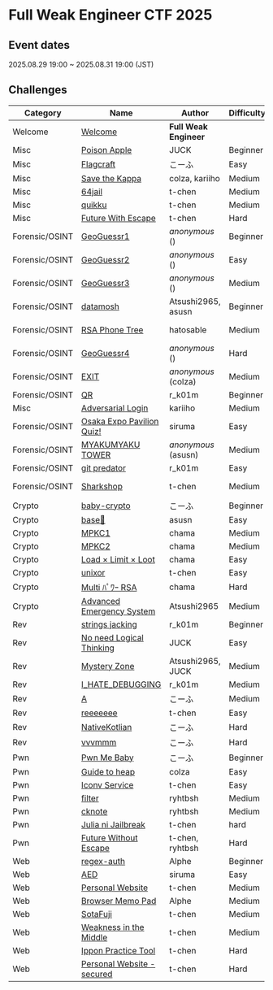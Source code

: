 # Full Weak Engineer CTF 2025

## Event dates

2025.08.29 19:00 ~ 2025.08.31 19:00 (JST)

## Challenges

|Category|Name|Author|Difficulty|Tags|Score|Solves|Writeup|
|---|---|---|---|---|---|---|---|
|Welcome|[Welcome](Welcome/Welcome)|**Full Weak Engineer**|||10|522||
|Misc|[Poison Apple](Misc/Poison%20Apple)|JUCK|Beginner||100|444|[ja](https://zenn.dev/juck28/articles/a82cfdec0c136f#poison-apple)|
|Misc|[Flagcraft](Misc/Flagcraft)|こーふ|Easy||277|67|[ja](https://zenn.dev/koufu193/articles/b0aa6291d5655c#flagcraft(misc%2C-easy))|
|Misc|[Save the Kappa](Misc/Save%20the%20Kappa)|colza, kariiho|Medium|Blockchain|344|40|[en](https://github.com/colza12/FullWeakEngineerCTF2025_author-s_writeups/tree/main/Save_the_Kappa)|
|Misc|[64jail](Misc/64jail)|t-chen|Medium|Jail|478|6||
|Misc|[quikku](Misc/quikku)|t-chen|Medium||500|1||
|Misc|[Future With Escape](Misc/Future%20With%20Escape)|t-chen|Hard|Jail|500|1||
|Forensic/OSINT|[GeoGuessr1](Forensic_OSINT/GeoGuessr1)|*anonymous* ()| Beginner|OSINT|100|404||
|Forensic/OSINT|[GeoGuessr2](Forensic_OSINT/GeoGuessr2)|*anonymous* ()|Easy|OSINT|100|320||
|Forensic/OSINT|[GeoGuessr3](Forensic_OSINT/GeoGuessr3)|*anonymous* ()|Medium|OSINT|100|318||
|Forensic/OSINT|[datamosh](Forensic_OSINT/datamosh)|Atsushi2965, asusn|Beginner|Forensic|106|294||
|Forensic/OSINT|[RSA Phone Tree](Forensic_OSINT/RSA%20Phone%20Tree)|hatosable|Medium|Crypto, Forensic|124|240|[ja](https://note.com/elbasable_81018/n/n86842f2ad799)|
|Forensic/OSINT|[GeoGuessr4](Forensic_OSINT/GeoGuessr4)|*anonymous* ()|Hard|OSINT|133|217||
|Forensic/OSINT|[EXIT](Forensic_OSINT/EXIT)|*anonymous* (colza)|Medium|OSINT|147|189|[en](https://github.com/colza12/FullWeakEngineerCTF2025_author-s_writeups/tree/main/EXIT)|
|Forensic/OSINT|[QR](Forensic_OSINT/QR)|r_k01m|Beginner|Forensic|211|110||
|Misc|[Adversarial Login](Misc/Adversarial%20Login)|kariiho|Medium||230|95||
|Forensic/OSINT|[Osaka Expo Pavilion Quiz!](Forensic_OSINT/Osaka%20Expo%20Pavilion%20Quiz!)|siruma|Easy|OSINT|256|78||
|Forensic/OSINT|[MYAKUMYAKU TOWER](Forensic_OSINT/MYAKUMYAKU%20TOWER)|*anonymous* (asusn)|Medium|OSINT|260|76|[ja](https://zenn.dev/asusn/articles/e03d1a2ebf271c#myakumyaku-tower-(76-solve-%2F-733-team))|
|Forensic/OSINT|[git predator](Forensic_OSINT/git%20predator)|r_k01m|Easy|OSINT|277|67||
|Forensic/OSINT|[Sharkshop](Forensic_OSINT/Sharkshop)|t-chen|Medium|Forensic, Web|445|13||
|Crypto|[baby-crypto](Crypto/baby-crypto)|こーふ|Beginner||100|563|[ja](https://zenn.dev/koufu193/articles/b0aa6291d5655c#baby-crypto(crypto%2C-beginner))|
|Crypto|[base🚀](Crypto/base🚀)|asusn|Easy||101|316|[ja](https://zenn.dev/asusn/articles/e03d1a2ebf271c#base%F0%9F%9A%80-(316-solve-%2F-733-team))|
|Crypto|[MPKC1](Crypto/MPKC1)|chama|Medium||236|91||
|Crypto|[MPKC2](Crypto/MPKC2)|chama|Medium||273|69||
|Crypto|[Load × Limit × Loot](Crypto/Load%20×%20Limit%20×%20Loot)|chama|Easy||296|58||
|Crypto|[unixor](Crypto/unixor)|t-chen|Easy||324|47||
|Crypto|[Multi ﾊﾟﾜｰ RSA](Crypto/Multi%20ﾊﾟﾜｰ%20RSA)|chama|Hard||414|20||
|Crypto|[Advanced Emergency System](Crypto/Advanced%20Emergency%20System)|Atsushi2965|Medium|Forensic|454|11||
|Rev|[strings jacking](Rev/strings%20jacking)|r_k01m|Beginner||100|447|[ja](https://zenn.dev/juck28/articles/a82cfdec0c136f)|
|Rev|[No need Logical Thinking](Rev/No%20need%20Logical%20Thinking)|JUCK|Easy||132|219|[ja](https://zenn.dev/juck28/articles/a82cfdec0c136f#mystery-zone(%E3%81%AA%E3%81%9E%E3%81%AE%E3%81%B0%E3%81%97%E3%82%87))|
|Rev|[Mystery Zone](Rev/Mystery%20Zone)|Atsushi2965, JUCK|Medium||227|97|[ja](https://zenn.dev/juck28/articles/a82cfdec0c136f#mystery-zone(%E3%81%AA%E3%81%9E%E3%81%AE%E3%81%B0%E3%81%97%E3%82%87))|
|Rev|[I_HATE_DEBUGGING](Rev/I%20HATE%20DEBUGGING)|r_k01m|Medium||395|25||
|Rev|[A](Rev/A)|こーふ|Medium||459|10|[ja](https://zenn.dev/koufu193/articles/b0aa6291d5655c#a(rev%2C-medium))|
|Rev|[reeeeeee](Rev/reeeeeee)|t-chen|Easy||487|4||
|Rev|[NativeKotlian](Rev/NativeKotlian)|こーふ|Hard||497|2|[ja](https://zenn.dev/koufu193/articles/b0aa6291d5655c#nativekotlian(rev%2C-hard))|
|Rev|[vvvmmm](Rev/vvvmmm)|こーふ|Hard||500|1|[ja](https://zenn.dev/koufu193/articles/b0aa6291d5655c#vvvmmm-(rev%2C-hard))|
|Pwn|[Pwn Me Baby](Pwn/Pwn%20Me%20Baby)|こーふ|Beginner||153|178|[ja](https://zenn.dev/koufu193/articles/b0aa6291d5655c#pwn-me-baby(pwn%2C-beginner))|
|Pwn|[Guide to heap](Pwn/Guide%20to%20heap)|colza|Easy||383|28|[en](https://github.com/colza12/FullWeakEngineerCTF2025_author-s_writeups/tree/main/Guide_to_heap)|
|Pwn|[Iconv Service](Pwn/Iconv%20Service)|t-chen|Easy||459|10||
|Pwn|[filter](Pwn/filter)|ryhtbsh|Medium||497|2||
|Pwn|[cknote](Pwn/cknote)|ryhtbsh|Medium||497|2||
|Pwn|[Julia ni Jailbreak](Pwn/Julia%20ni%20Jailbreak)|t-chen|hard|Jail|500|1||
|Pwn|[Future Without Escape](Pwn/Future%20Without%20Escape)|t-chen, ryhtbsh|Hard|Jail|500|1||
|Web|[regex-auth](Web/regex-auth)|Alphe|Beginner||100|450||
|Web|[AED](Web/AED)|siruma|Easy||127|232||
|Web|[Personal Website](Web/Personal%20Website)|t-chen|Medium||454|11|[ja](https://github.com/tepel-chen/My-CTF-Challs/blob/main/Full%20Weak%20Engineer%20CTF%202025/Personal%20Website/README-ja.md), [en](https://github.com/tepel-chen/My-CTF-Challs/blob/main/Full%20Weak%20Engineer%20CTF%202025/Personal%20Website/README.md)|
|Web|[Browser Memo Pad](Web/Browser%20Memo%20Pad)|Alphe|Medium||468|8||
|Web|[SotaFuji](Web/SotaFuji)|t-chen|Medium||500|1|[ja](https://github.com/tepel-chen/My-CTF-Challs/blob/main/Full%20Weak%20Engineer%20CTF%202025/SotaFuji/README-ja.md), [en](https://github.com/tepel-chen/My-CTF-Challs/blob/main/Full%20Weak%20Engineer%20CTF%202025/SotaFuji/README.md)|
|Web|[Weakness in the Middle](Web/Weakness%20in%20the%20Middle)|t-chen|Medium||500|1|[ja](https://github.com/tepel-chen/My-CTF-Challs/blob/main/Full%20Weak%20Engineer%20CTF%202025/Weakness%20in%20the%20Middle/README-ja.md), [en](https://github.com/tepel-chen/My-CTF-Challs/blob/main/Full%20Weak%20Engineer%20CTF%202025/Weakness%20in%20the%20Middle/README.md)|
|Web|[Ippon Practice Tool](Web/Ippon%20Practice%20Tool)|t-chen|Hard||500|1|[ja](https://github.com/tepel-chen/My-CTF-Challs/blob/main/Full%20Weak%20Engineer%20CTF%202025/Ippon%20Practice%20Tool/README-ja.md), [en](https://github.com/tepel-chen/My-CTF-Challs/blob/main/Full%20Weak%20Engineer%20CTF%202025/Ippon%20Practice%20Tool/README.md)|
|Web|[Personal Website - secured](Web/Personal%20Website%20-%20secured)|t-chen|Hard||500|0|[ja](https://github.com/tepel-chen/My-CTF-Challs/blob/main/Full%20Weak%20Engineer%20CTF%202025/Personal%20Website%20-%20secured/README-ja.md), [en](https://github.com/tepel-chen/My-CTF-Challs/blob/main/Full%20Weak%20Engineer%20CTF%202025/Personal%20Website%20-%20secured/README.md)|
